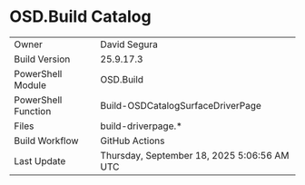 ﻿# OSD.Build Catalog

| | |
|-|-|
| Owner | David Segura |
| Build Version | 25.9.17.3 |
| PowerShell Module | OSD.Build |
| PowerShell Function | Build-OSDCatalogSurfaceDriverPage |
| Files | build-driverpage.* |
| Build Workflow | GitHub Actions |
| Last Update | Thursday, September 18, 2025 5:06:56 AM UTC |
